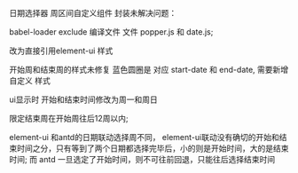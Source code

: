 


日期选择器 周区间自定义组件 封装未解决问题：

babel-loader exclude 编译文件 文件 popper.js 和 date.js;

改为直接引用element-ui 样式

开始周和结束周的样式未修复
蓝色圆圈是 对应 start-date 和 end-date, 需要新增自定义 样式

ui显示时 开始和结束时间修改为周一和周日

限定结束周在开始周往后12周以内;

element-ui 和antd的日期联动选择周不同，
element-ui联动没有确切的开始和结束时间之分，只有等到了两个日期都选择完毕后，小的则是开始时间，大的是结束时间;
而 antd 一旦选定了开始时间，则不可往前回退，只能往后选择结束时间